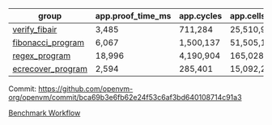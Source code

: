 | group | app.proof_time_ms | app.cycles | app.cells_used | leaf.proof_time_ms | leaf.cycles | leaf.cells_used |
| -- | -- | -- | -- | -- | -- | -- |
| [verify_fibair](https://github.com/openvm-org/openvm/blob/benchmark-results/benchmarks/verify_fibair-bca69b3e6fb62e24f53c6af3bd640108714c91a3.md) | 3,485 |  711,284 |  25,510,945 |- | - | - |
| [fibonacci_program](https://github.com/openvm-org/openvm/blob/benchmark-results/benchmarks/fibonacci-bca69b3e6fb62e24f53c6af3bd640108714c91a3.md) | 6,067 |  1,500,137 |  51,505,102 | 13,248 |  3,084,841 |  110,706,533 |
| [regex_program](https://github.com/openvm-org/openvm/blob/benchmark-results/benchmarks/regex-bca69b3e6fb62e24f53c6af3bd640108714c91a3.md) | 18,996 |  4,190,904 |  165,028,173 | 30,550 |  5,934,083 |  244,144,846 |
| [ecrecover_program](https://github.com/openvm-org/openvm/blob/benchmark-results/benchmarks/ecrecover-bca69b3e6fb62e24f53c6af3bd640108714c91a3.md) | 2,594 |  285,401 |  15,092,297 | 41,205 |  8,651,416 |  365,866,490 |


Commit: https://github.com/openvm-org/openvm/commit/bca69b3e6fb62e24f53c6af3bd640108714c91a3

[Benchmark Workflow](https://github.com/openvm-org/openvm/actions/runs/12731235668)
